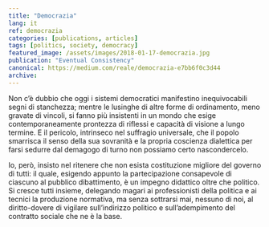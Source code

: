 ```yaml
---
title: "Democrazia"
lang: it
ref: democrazia
categories: [publications, articles]
tags: [politics, society, democracy]
featured_image: /assets/images/2018-01-17-democrazia.jpg
publication: "Eventual Consistency"
canonical: https://medium.com/reale/democrazia-e7bb6f0c3d44
archive:
---
```


Non c’è dubbio che oggi i sistemi democratici manifestino inequivocabili segni di stanchezza; mentre le lusinghe di altre forme di ordinamento, meno gravate di vincoli, si fanno più insistenti in un mondo che esige contemporaneamente prontezza di riflessi e capacità di visione a lungo termine. E il pericolo, intrinseco nel suffragio universale, che il popolo smarrisca il senso della sua sovranità e la propria coscienza dialettica per farsi sedurre dal demagogo di turno non possiamo certo nascondercelo.

Io, però, insisto nel ritenere che non esista costituzione migliore del governo di tutti: il quale, esigendo appunto la partecipazione consapevole di ciascuno al pubblico dibattimento, è un impegno didattico oltre che politico. Si cresce tutti insieme, delegando magari ai professionisti della politica e ai tecnici la produzione normativa, ma senza sottrarsi mai, nessuno di noi, al diritto-dovere di vigilare sull’indirizzo politico e sull’adempimento del contratto sociale che ne è la base.
